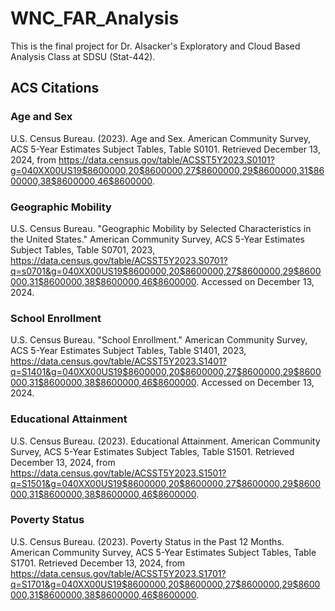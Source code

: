 # WNC_FAR_Analysis
This is the final project for Dr. Alsacker's Exploratory and Cloud Based Analysis Class at SDSU (Stat-442).

## ACS Citations
### Age and Sex
U.S. Census Bureau. (2023). Age and Sex. American Community Survey, ACS 5-Year Estimates Subject Tables, Table S0101. Retrieved December 13, 2024, from https://data.census.gov/table/ACSST5Y2023.S0101?g=040XX00US19$8600000,20$8600000,27$8600000,29$8600000,31$8600000,38$8600000,46$8600000.

### Geographic Mobility
U.S. Census Bureau. "Geographic Mobility by Selected Characteristics in the United States." American Community Survey, ACS 5-Year Estimates Subject Tables, Table S0701, 2023, https://data.census.gov/table/ACSST5Y2023.S0701?q=s0701&g=040XX00US19$8600000,20$8600000,27$8600000,29$8600000,31$8600000,38$8600000,46$8600000. Accessed on December 13, 2024.

### School Enrollment
U.S. Census Bureau. "School Enrollment." American Community Survey, ACS 5-Year Estimates Subject Tables, Table S1401, 2023, https://data.census.gov/table/ACSST5Y2023.S1401?q=S1401&g=040XX00US19$8600000,20$8600000,27$8600000,29$8600000,31$8600000,38$8600000,46$8600000. Accessed on December 13, 2024.

### Educational Attainment
U.S. Census Bureau. (2023). Educational Attainment. American Community Survey, ACS 5-Year Estimates Subject Tables, Table S1501. Retrieved December 13, 2024, from https://data.census.gov/table/ACSST5Y2023.S1501?q=S1501&g=040XX00US19$8600000,20$8600000,27$8600000,29$8600000,31$8600000,38$8600000,46$8600000.

### Poverty Status
U.S. Census Bureau. (2023). Poverty Status in the Past 12 Months. American Community Survey, ACS 5-Year Estimates Subject Tables, Table S1701. Retrieved December 13, 2024, from https://data.census.gov/table/ACSST5Y2023.S1701?q=S1701&g=040XX00US19$8600000,20$8600000,27$8600000,29$8600000,31$8600000,38$8600000,46$8600000.
